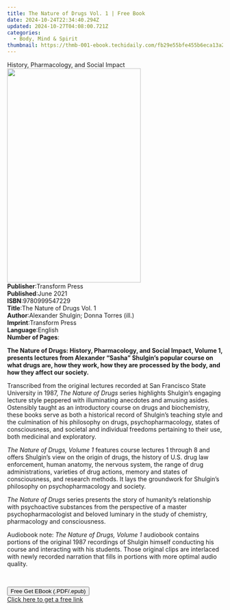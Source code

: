 ```yaml
---
title: The Nature of Drugs Vol. 1 | Free Book
date: 2024-10-24T22:34:40.294Z
updated: 2024-10-27T04:08:00.721Z
categories:
  - Body, Mind & Spirit
thumbnail: https://thmb-001-ebook.techidaily.com/fb29e55bfe455b6eca13a265ca88e73e8eb0b7abd5430705869e79217c72d35a.jpg
---
```

<main id="book-container">
  <div class="flex flex-col">
    <div class="book-brief flex-1 py-6 px-4 sm:p-6 md:py-10 md:px-8">
      <!-- brief-->
      <div class="book-brief-main">
        History, Pharmacology, and Social Impact
      </div>
    </div>
    <div
      class="book-meta-info flex-1 grid gap-4 col-start-1 col-end-3 row-start-1 sm:mb-6 sm:grid-cols-4 lg:gap-6 lg:col-start-2 lg:row-end-6 lg:row-span-6 lg:mb-0"
    >
      <div
        class="book-meta-info-left place-content-center mt-4 p-4 text-sm leading-6 col-start-2 col-span-2 dark:text-slate-400"
      >
        <img
          class="w-full h-500 object-cover rounded-lg sm:h-255 sm:col-span-2 lg:col-span-full"
          src="https://img-001-ebook.techidaily.com/baae563fe22c4b22558a5e50b1e0bf7064bd252837a6a35b28bba4a996435ed5.jpg"
          alt=""
          width="312"
          height="500"
        />
      </div>
      <div
        class="book-meta-info-right mt-2 col-start-1 row-start-2 col-span-3 self-center"
      >
        <!-- meta data  -->
        <div class="flex flex-col px-4 md:px-8">
          <div class="flex-1">
            <strong>Publisher</strong>:<span class="px-2">Transform Press</span>
          </div>
          <div class="flex-1">
            <strong>Published</strong>:<span class="px-2">June 2021</span>
          </div>
          <div class="flex-1">
            <strong>ISBN</strong>:<span class="px-2">9780999547229</span>
          </div>
          <div class="flex-1">
            <strong>Title</strong>:<span class="px-2"
              >The Nature of Drugs Vol. 1</span
            >
          </div>
          <div class="flex-1">
            <strong>Author</strong>:<span class="px-2"
              >Alexander Shulgin; Donna Torres (ill.)</span
            >
          </div>
          <div class="flex-1">
            <strong>Imprint</strong>:<span class="px-2">Transform Press</span>
          </div>
          <div class="flex-1">
            <strong>Language</strong>:<span class="px-2">English</span>
          </div>
          <div class="flex-1">
            <strong>Number of Pages</strong>:<span class="px-2"></span>
          </div>
        </div>
      </div>
    </div>
    <div class="book-description flex-1 py-6 px-4 sm:p-6 md:py-10 md:px-8">
      <div class="book-description-main">
        <div accordion-content="" id="description">
          <span
            ><p dir="ltr">
              <span
                ><b
                  >The Nature of Drugs: History, Pharmacology, and Social
                  Impact, Volume 1, presents lectures from Alexander “Sasha”
                  Shulgin’s popular course on what drugs are, how they work, how
                  they are processed by the body, and how they affect our
                  society.&nbsp;</b
                ></span
              >
            </p>
            <p dir="ltr">
              Transcribed from the original lectures recorded at San Francisco
              State University in 1987,&nbsp;<i>The&nbsp;</i
              ><i>Nature of Drugs</i>&nbsp;series highlights Shulgin’s engaging
              lecture style peppered with illuminating anecdotes and amusing
              asides. Ostensibly taught as an introductory course on drugs and
              biochemistry, these books serve as both a historical record of
              Shulgin’s teaching style and the culmination of his philosophy on
              drugs, psychopharmacology, states of consciousness, and societal
              and individual freedoms pertaining to their use, both medicinal
              and exploratory.&nbsp;
            </p>
            <p dir="ltr">
              <i>The Nature of Drugs, Volume 1&nbsp;</i>features course lectures
              1 through 8&nbsp;and offers Shulgin’s view on the origin of drugs,
              the history of U.S. drug law enforcement, human anatomy, the
              nervous system, the range of drug administrations, varieties of
              drug actions, memory and states of consciousness, and research
              methods. It&nbsp;lays the groundwork for Shulgin’s philosophy on
              psychopharmacology and society.&nbsp;
            </p>
            <p dir="ltr">
              <i>The Nature of Drugs&nbsp;</i>series presents the story of
              humanity’s relationship with psychoactive substances from the
              perspective of a master psychopharmacologist and beloved luminary
              in the study of chemistry, pharmacology and consciousness.
            </p>
            <p dir="ltr">
              Audiobook note:&nbsp;<i>The Nature of Drugs, Volume 1</i
              >&nbsp;audiobook contains portions of the original 1987 recordings
              of Shulgin himself conducting his course and interacting with his
              students. Those original clips are interlaced with newly recorded
              narration that fills in portions with more optimal audio quality.
            </p>
            <p>
              <span><br /></span></p
          ></span>
        </div>
        <div class="accordion-fader"></div>
      </div>
    </div>
    <div class="book-excerpts flex-1 py-6 px-4 sm:p-6 md:py-10 md:px-8"></div>
    <div
      class="book-about-author flex-1 py-6 px-4 sm:p-6 md:py-10 md:px-8"
    ></div>
    <div class="book-free-get flex-1 py-6 px-4 sm:p-6 md:py-10 md:px-8">
      <button
        id="btn-free-get"
        class="bg-blue-500 hover:bg-blue-700 text-white font-bold py-2 px-4 rounded"
      >
        Free Get EBook (.PDF/.epub)
      </button>
      <div id="countdown-display" class="px-2 text-lg mt-2"></div>
      <a
        id="free-link"
        class="hidden bg-blue-500 hover:bg-blue-700 text-white font-bold py-2 px-4 rounded"
        href="https://www.ebooks.com/en-us/book/210151567/the-nature-of-drugs-vol-1/alexander-shulgin/"
        target="_blank"
        >Click here to get a free link</a
      >
    </div>
    <script>
      let countdownTime = 0;
      let countdownInterval = null;
      document
        .getElementById('btn-free-get')
        .addEventListener('click', startCountdown);
      function startCountdown() {
        countdownTime = new Date().getTime() + 60000 * 3;
        countdownInterval = setInterval(updateCountdown, 1000);
        document.getElementById('btn-free-get').disabled = true;
        document
          .getElementById('btn-free-get')
          .classList.add('bg-gray-500', 'cursor-not-allowed');
      }
      function updateCountdown() {
        let currentTime = new Date().getTime();
        let timeLeft = countdownTime - currentTime;
        let secondsLeft = Math.floor(timeLeft / 1000);
        document.getElementById('countdown-display').innerHTML =
          `Remaining time: ${secondsLeft} seconds.`;
        if (secondsLeft <= 0) {
          clearInterval(countdownInterval);
          document.getElementById('btn-free-get').classList.add('hidden');
          document.getElementById('free-link').classList.remove('hidden');
          document.getElementById('countdown-display').innerHTML = '';
        }
      }
    </script>
  </div>
</main>

<ins class="adsbygoogle"
      style="display:block"
      data-ad-client="ca-pub-7571918770474297"
      data-ad-slot="8358498916"
      data-ad-format="auto"
      data-full-width-responsive="true"></ins>
    